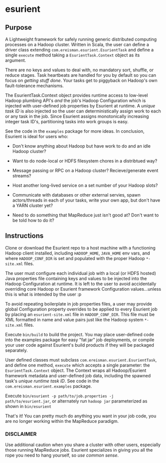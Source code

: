 esurient
========

## Purpose ##
A Lightweight framework for safely running generic distributed computing processes on a Hadoop cluster.
Written in Scala, the user can define a driver class extending `com.ereisman.esurient.EsurientTask` and define a single
`execute` method taking a `EsurientTask.Context` object as its argument.

There are no keys and values to deal with, no mandatory sort, shuffle, or reduce stages. Task heartbeats are handled for you
by default so you can focus on _getting stuff done_. Your tasks get to piggyback on Hadoop's own fault-tolerance mechanisms.

The EsurientTask.Context object provides runtime access to low-level Hadoop plumbing API's _and_ the job's Hadoop Configuration which is injected with user-defined job properties by Esurient at runtime. A _unique task ID_ is also injected so the user can deterministically assign work to each or any task in the job. Since Esurient assigns monotonically increasing integer task ID's, partitioning tasks into work groups is easy.

See the code in the `examples` package for more ideas. In conclusion, Esurient is ideal for users who:

* Don't know anything about Hadoop but have work to do and an idle Hadoop cluster?

* Want to do node-local or HDFS filesystem chores in a distribtued way?

* Message passing or RPC on a Hadoop cluster? Recieve/generate event streams?

* Host another long-lived service on a set number of your Hadoop slots?

* Communicate with databases or other external servies, spawn actors/threads in each of your tasks, write your own app, but don't have a YARN cluster yet?

* Need to do something that MapReduce just isn't good at? Don't want to be told how to do it?


## Instructions ##
Clone or download the Esurient repo to a host machine with a functioning Hadoop client installed, including
`HADOOP_HOME`, `JAVA_HOME` env vars, and where `HADOOP_CONF_DIR` is set and populated with the proper Hadoop
`*-site.xml` files.

The user must configure each individual job with a local (or HDFS hosted) Java properties file containing keys and values to be injected into the Hadoop Configuration at runtime. It is left to the user to avoid accidentally overriding core Hadoop or Esurient framework Configuration values...unless this is what is intended by the user :p

To avoid repeating boilerplate in job properties files, a user may provide global Configuration property 
overrides to be applied to every Esurient job by placing an `esurient-site.xml` file in `HADOOP_CONF_DIR`.
This file must be XML formatted in name and value pairs just like the Hadoop system `*-site.xml` files.

Execute `bin/build` to build the project. You may place user-defined code into the examples package for easy "fat jar"
job deployments, or compile your user code against Esurient's build products if they will be packaged separately.

User defined classes must subclass `com.ereisman.esurient.EsurientTask`, and define one method, `execute` which accepts a single parameter: the `EsurientTask.Context` object. The Context wraps all Hadoop/Esurient framework metadata and user-defined job data, including the spawned task's _unique runtime task ID_. See code in the `com.ereisman.esurient.examples` package.

Execute `bin/esurient -p path/to/job.properties -j path/to/esurient.jar`, or alternately run `hadoop jar` parameterized as shown in `bin/esurient`

That's it! You can pretty much do anything you want in your job code, you are no longer working within the MapReduce paradigm.

### DISCLAIMER ###
Use additional caution when you share a cluster with other users, especially those running MapReduce jobs. Esurient specializes in giving you all the rope you need to hang yourself, so _use common sense_.


